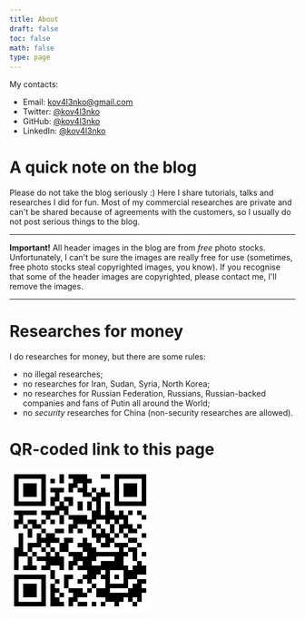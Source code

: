 ```yaml
---
title: About
draft: false
toc: false
math: false
type: page
---
```


My contacts:

-   Email: [kov4l3nko@gmail.com](mailto:kov4l3nko@gmail.com)
-   Twitter: [@kov4l3nko](https://twitter.com/kov4l3nko)
-   GitHub: [@kov4l3nko](https://github.com/kov4l3nko)
-   LinkedIn: [@kov4l3nko](https://www.linkedin.com/in/kov4l3nko/)

# A quick note on the blog

Please do not take the blog seriously :) Here I share tutorials, talks and researches I did for fun. Most of my commercial researches are private and can't be shared because of agreements with the customers, so I usually do not post serious things to the blog.

---

__Important!__ All header images in the blog are from _free_ photo stocks. Unfortunately, I can't be sure the images are really free for use (sometimes, free photo stocks steal copyrighted images, you know). If you recognise that some of the header images are copyrighted, please contact me, I'll remove the images.

---

# Researches for money

I do researches for money, but there are some rules:

-   no illegal researches;
-   no researches for Iran, Sudan, Syria, North Korea;
-   no researches for Russian Federation, Russians, Russian-backed companies and fans of Putin all around the World;
-   no _security_ researches for China (non-security researches are allowed).


# QR-coded link to this page

![](qrcode.png)
